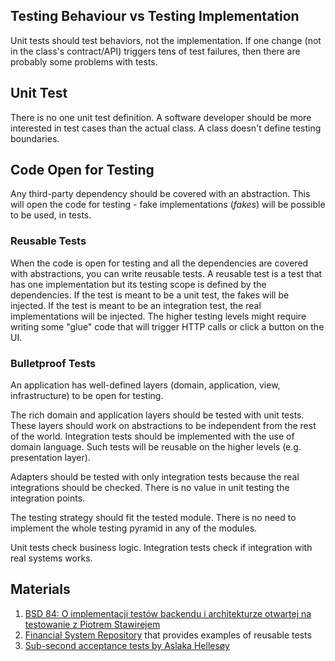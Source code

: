 ## Testing Behaviour vs Testing Implementation

Unit tests should test behaviors, not the implementation. If one change (not in the class's contract/API) triggers tens of test failures, then there are probably some problems with tests.

## Unit Test
There is no one unit test definition. A software developer should be more interested in test cases than the actual class. A class doesn't define testing boundaries.

## Code Open for Testing
Any third-party dependency should be covered with an abstraction. This will open the code for testing - fake implementations (*fakes*) will be possible to be used, in tests.

### Reusable Tests
When the code is open for testing and all the dependencies are covered with abstractions, you can write reusable tests.
A reusable test is a test that has one implementation but its testing scope is defined by the dependencies. If the test is meant to be a unit test, the fakes will be injected. If the test is meant to be an integration test, the real implementations will be injected. The higher testing levels might require writing some "glue" code that will trigger HTTP calls or click a button on the UI.

### Bulletproof Tests
An application has well-defined layers (domain, application, view, infrastructure) to be open for testing.

The rich domain and application layers should be tested with unit tests. These layers should work on abstractions to be independent from the rest of the world. Integration tests should be implemented with the use of domain language. Such tests will be reusable on the higher levels (e.g. presentation layer).

Adapters should be tested with only integration tests because the real integrations should be checked. There is no value in unit testing the integration points.

The testing strategy should fit the tested module. There is no need to implement the whole testing pyramid in any of the modules.

Unit tests check business logic. Integration tests check if integration with real systems works. 

## Materials
1. [BSD 84: O implementacji testów backendu i architekturze otwartej na testowanie z Piotrem Stawirejem
](https://bettersoftwaredesign.pl/podcast/o-implementacji-testow-backendu-i-architekturze-otwartej-na-testowanie-z-piotrem-stawirejem/)
1. [Financial System Repository](https://github.com/stawirej/financial-system) that provides examples of reusable tests
1. [Sub-second acceptance tests by Aslaka Hellesøy](https://www.youtube.com/watch?v=AJ7u_Z-TS-A)
